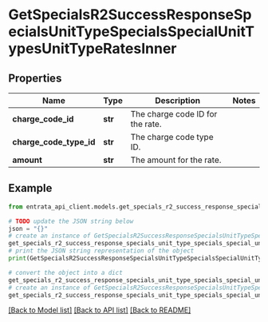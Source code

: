 # GetSpecialsR2SuccessResponseSpecialsUnitTypeSpecialsSpecialUnitTypesUnitTypeRatesInner


## Properties

Name | Type | Description | Notes
------------ | ------------- | ------------- | -------------
**charge_code_id** | **str** | The charge code ID for the rate. | 
**charge_code_type_id** | **str** | The charge code type ID. | 
**amount** | **str** | The amount for the rate. | 

## Example

```python
from entrata_api_client.models.get_specials_r2_success_response_specials_unit_type_specials_special_unit_types_unit_type_rates_inner import GetSpecialsR2SuccessResponseSpecialsUnitTypeSpecialsSpecialUnitTypesUnitTypeRatesInner

# TODO update the JSON string below
json = "{}"
# create an instance of GetSpecialsR2SuccessResponseSpecialsUnitTypeSpecialsSpecialUnitTypesUnitTypeRatesInner from a JSON string
get_specials_r2_success_response_specials_unit_type_specials_special_unit_types_unit_type_rates_inner_instance = GetSpecialsR2SuccessResponseSpecialsUnitTypeSpecialsSpecialUnitTypesUnitTypeRatesInner.from_json(json)
# print the JSON string representation of the object
print(GetSpecialsR2SuccessResponseSpecialsUnitTypeSpecialsSpecialUnitTypesUnitTypeRatesInner.to_json())

# convert the object into a dict
get_specials_r2_success_response_specials_unit_type_specials_special_unit_types_unit_type_rates_inner_dict = get_specials_r2_success_response_specials_unit_type_specials_special_unit_types_unit_type_rates_inner_instance.to_dict()
# create an instance of GetSpecialsR2SuccessResponseSpecialsUnitTypeSpecialsSpecialUnitTypesUnitTypeRatesInner from a dict
get_specials_r2_success_response_specials_unit_type_specials_special_unit_types_unit_type_rates_inner_from_dict = GetSpecialsR2SuccessResponseSpecialsUnitTypeSpecialsSpecialUnitTypesUnitTypeRatesInner.from_dict(get_specials_r2_success_response_specials_unit_type_specials_special_unit_types_unit_type_rates_inner_dict)
```
[[Back to Model list]](../README.md#documentation-for-models) [[Back to API list]](../README.md#documentation-for-api-endpoints) [[Back to README]](../README.md)


